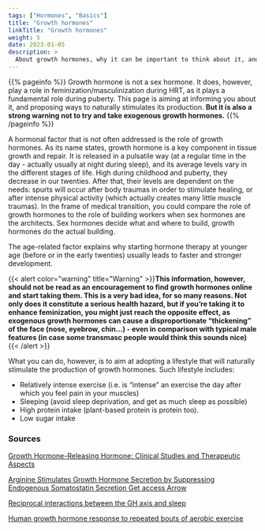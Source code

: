 ```yaml
---
tags: ["Hormones", "Basics"]
title: "Growth hormones"
linkTitle: "Growth hormones"
weight: 5
date: 2023-01-05
description: >
  About growth hormones, why it can be important to think about it, and why you should not just "take some".
---
```


{{% pageinfo %}}
Growth hormone is not a sex hormone. It does, however, play a role in feminization/masculinization during HRT, as it plays a fundamental role during puberty. This page is aiming at informing you about it, and proposing ways to naturally stimulates its production. **But it is also a strong warning not to try and take exogenous growth hormones.**
{{% /pageinfo %}}


A hormonal factor that is not often addressed is the role of growth hormones. As its name states, growth hormone is a key component in tissue growth and repair. It is released in a pulsatile way (at a regular time in the day - actually usually at night during sleep), and its average levels vary in the different stages of life. High during childhood and puberty, they decrease in our twenties. After that, their levels are dependent on the needs: spurts will occur after body traumas in order to stimulate healing, or after intense physical activity (which actually creates many little muscle traumas). 
In the frame of medical transition, you could compare the role of growth hormones to the role of building workers when sex hormones are the architects. Sex hormones decide what and where to build, growth hormones do the actual building.  

The age-related factor explains why starting hormone therapy at younger age (before or in the early twenties) usually leads to faster and stronger development. 

{{< alert color="warning" title="Warning" >}}**This information, however, should not be read as an encouragement to find growth hormones online and start taking them. This is a very bad idea, for so many reasons. Not only does it constitute a serious health hazard, but if you’re taking it to enhance feminization, you might just reach the opposite effect, as exogenous growth hormones can cause a disproportionate “thickening” of the face (nose, eyebrow, chin…) - even in comparison with typical male features (in case some transmasc people would think this sounds nice)** {{< /alert >}}	

What you can do, however, is to aim at adopting a lifestyle that will naturally stimulate the production of growth hormones.
Such lifestyle includes:
- Relatively intense exercise (i.e. is “intense” an exercise the day after which you feel pain in your muscles)
- Sleeping (avoid sleep deprivation, and get as much sleep as possible)
- High protein intake (plant-based protein is protein too).
- Low sugar intake


### Sources ###

[Growth Hormone-Releasing Hormone: Clinical Studies and Therapeutic Aspects](https://karger.com/nen/article-abstract/53/Suppl.%201/37/223657/Growth-Hormone-Releasing-Hormone-Clinical-Studies?redirectedFrom=fulltext)

[Arginine Stimulates Growth Hormone Secretion by Suppressing Endogenous Somatostatin Secretion Get access Arrow](https://academic.oup.com/jcem/article-abstract/67/6/1186/2651904?redirectedFrom=fulltext&login=false)

[Reciprocal interactions between the GH axis and sleep](https://www.sciencedirect.com/science/article/abs/pii/S109663740400036X?via%3Dihub)

[Human growth hormone response to repeated bouts of aerobic exercise](https://journals.physiology.org/doi/full/10.1152/jappl.1997.83.5.1756)
